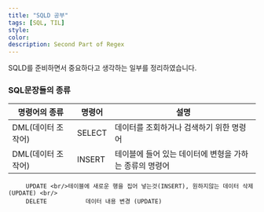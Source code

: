 ```yaml
---
title: "SQLD 공부"
tags: [SQL, TIL]
style:
color:
description: Second Part of Regex
---
```

SQLD를 준비하면서 중요하다고 생각하는 일부를 정리하였습니다. <br/>

### SQL문장들의 종류
|명령어의 종류|명령어|설명
|---------------|-------|-----
|DML(데이터 조작어)|SELECT|데이터를 조회하거나 검색하기 위한 명령어
|DML(데이터 조작어)|INSERT <br/>| 테이블에 들어 있는 데이터에 변형을 가하는 종류의 명령어 <br/>
		 UPDATE <br/>테이블에 새로운 행을 집어 넣는것(INSERT), 원하지않는 데이터 삭제(UPDATE) <br/>
		 DELETE           데이터 내용 변경 (UPDATE)